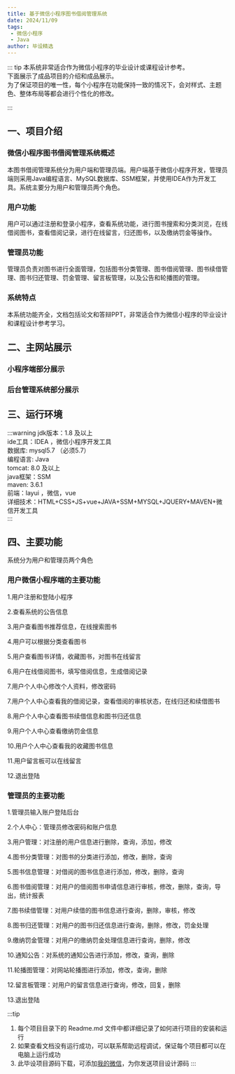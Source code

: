 ```yaml
---
title: 基于微信小程序图书借阅管理系统
date: 2024/11/09
tags:
 - 微信小程序
 - Java
author: 毕设精选
---
```


::: tip
本系统非常适合作为微信小程序的毕业设计或课程设计参考。    
下面展示了成品项目的介绍和成品展示。    
为了保证项目的唯一性，每个小程序在功能保持一致的情况下，会对样式、主题色、整体布局等都会进行个性化的修改。

::: 

## 一、项目介绍
### 微信小程序图书借阅管理系统概述
本图书借阅管理系统分为用户端和管理员端。用户端基于微信小程序开发，管理员端则采用Java编程语言、MySQL数据库、SSM框架，并使用IDEA作为开发工具。系统主要分为用户和管理员两个角色。

### 用户功能
用户可以通过注册和登录小程序，查看系统功能，进行图书搜索和分类浏览，在线借阅图书，查看借阅记录，进行在线留言，归还图书，以及缴纳罚金等操作。

### 管理员功能
管理员负责对图书进行全面管理，包括图书分类管理、图书借阅管理、图书续借管理、图书归还管理、罚金管理、留言板管理，以及公告和轮播图的管理。

### 系统特点
本系统功能齐全，文档包括论文和答辩PPT，非常适合作为微信小程序的毕业设计和课程设计参考学习。

## 二、主网站展示

### 小程序端部分展示

<Swiper :height="1200" :width="800" :items="['https://img.liugezhou.online/bishe/mini-tushu/1.png','https://img.liugezhou.online/bishe/mini-tushu/2.png','https://img.liugezhou.online/bishe/mini-tushu/3.png','https://img.liugezhou.online/bishe/mini-tushu/4.png','https://img.liugezhou.online/bishe/mini-tushu/5.png']"/>

### 后台管理系统部分展示

<Swiper :items="['https://img.liugezhou.online/bishe/mini-tushu/6.png','https://img.liugezhou.online/bishe/mini-tushu/7.png','https://img.liugezhou.online/bishe/mini-tushu/8.png','https://img.liugezhou.online/bishe/mini-tushu/9.png','https://img.liugezhou.online/bishe/mini-tushu/10.png','https://img.liugezhou.online/bishe/mini-tushu/11.png']"/>

## 三、运行环境
:::warning
jdk版本：1.8 及以上     
ide工具：IDEA ，微信小程序开发工具     
数据库: mysql5.7 （必须5.7）     
编程语言: Java     
tomcat:   8.0 及以上     
java框架：SSM     
maven: 3.6.1     
前端：layui ，微信，vue     
详细技术：HTML+CSS+JS+vue+JAVA+SSM+MYSQL+JQUERY+MAVEN+微信开发工具       
:::

## 四、主要功能

系统分为用户和管理员两个角色

### 用户微信小程序端的主要功能

1.用户注册和登陆小程序

2.查看系统的公告信息

3.用户查看图书推荐信息，在线搜索图书

4.用户可以根据分类查看图书

5.用户查看图书详情，收藏图书，对图书在线留言

6.用户在线借阅图书，填写借阅信息，生成借阅记录

7.用户个人中心修改个人资料，修改密码

7.用户个人中心查看我的借阅记录，查看借阅的审核状态，在线归还和续借图书

8.用户个人中心查看图书续借信息和图书归还信息

9.用户个人中心查看缴纳罚金信息

10.用户个人中心查看我的收藏图书信息

11.用户留言板可以在线留言

12.退出登陆


### 管理员的主要功能

1.管理员输入账户登陆后台

2.个人中心：管理员修改密码和账户信息

3.用户管理：对注册的用户信息进行删除，查询，添加，修改

4.图书分类管理：对图书的分类进行添加，修改，删除，查询

5.图书信息管理：对借阅的图书信息进行添加，修改，删除，查询

6.图书借阅管理：对用户的借阅图书申请信息进行审核，修改，删除，查询，导出，统计报表

7.图书续借管理：对用户续借的图书信息进行查询，删除，审核，修改

8.图书归还管理：对用户的图书归还信息进行查询，删除，修改，罚金处理

9.缴纳罚金管理：对用户的缴纳罚金处理信息进行查询，删除，修改

10.通知公告：对系统的通知公告进行添加，修改，查询，删除

11.轮播图管理：对网站轮播图进行添加，修改，查询，删除

12.留言板管理：对用户的留言信息进行查询，修改，回复，删除

13.退出登陆

:::tip
1. 每个项目目录下的 Readme.md 文件中都详细记录了如何进行项目的安装和运行
2. 如果查看文档没有运行成功，可以联系帮助远程调试，保证每个项目都可以在电脑上运行成功
3. 此毕设项目源码下载，可添加[我的微信](https://jsd.cdn.zzko.cn/gh/liugezhou/picx-images-hosting@master/bishe/liugezhou.webp)，为你发送项目设计源码
:::